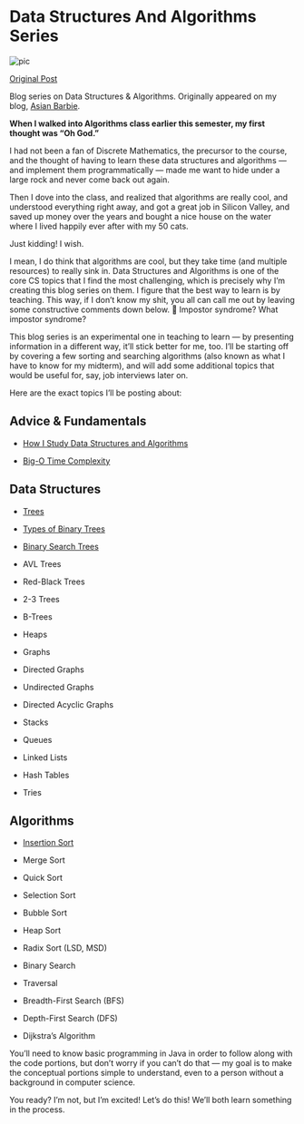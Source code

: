 # Data Structures And Algorithms Series

![pic](http://asianbarbie.com/wp-content/uploads/2017/10/datastructures_and_algorithms.jpg)

[Original Post](http://asianbarbie.com/data-structures-algorithms/)

Blog series on Data Structures &amp; Algorithms. Originally appeared on my blog, [Asian Barbie](asianbarbie.com).

**When I walked into Algorithms class earlier this semester, my first thought was “Oh God.”**

I had not been a fan of Discrete Mathematics, the precursor to the course, and the thought of having to learn these data structures and algorithms — and implement them programmatically — made me want to hide under a large rock and never come back out again.

Then I dove into the class, and realized that algorithms are really cool, and understood everything right away, and got a great job in Silicon Valley, and saved up money over the years and bought a nice house on the water where I lived happily ever after with my 50 cats.


Just kidding! I wish.

I mean, I do think that algorithms are cool, but they take time (and multiple resources) to really sink in. Data Structures and Algorithms is one of the core CS topics that I find the most challenging, which is precisely why I’m creating this blog series on them. I figure that the best way to learn is by teaching. This way, if I don’t know my shit, you all can call me out by leaving some constructive comments down below. 🙂 Impostor syndrome? What impostor syndrome?

This blog series is an experimental one in teaching to learn — by presenting information in a different way, it’ll stick better for me, too. I’ll be starting off by covering a few sorting and searching algorithms (also known as what I have to know for my midterm), and will add some additional topics that would be useful for, say, job interviews later on.

Here are the exact topics I’ll be posting about:

## Advice & Fundamentals

- [How I Study Data Structures and Algorithms](http://asianbarbie.com/study-data-structures-algorithms/)

- [Big-O Time Complexity](http://asianbarbie.com/big-o-time-complexity/)

## Data Structures

- [Trees](http://asianbarbie.com/trees/)

- [Types of Binary Trees](http://asianbarbie.com/types-of-binary-trees/)

- [Binary Search Trees](http://asianbarbie.com/binary-search-trees/)

- AVL Trees

- Red-Black Trees

- 2-3 Trees

- B-Trees

- Heaps

- Graphs

- Directed Graphs

- Undirected Graphs

- Directed Acyclic Graphs

- Stacks

- Queues

- Linked Lists

- Hash Tables

- Tries

## Algorithms

- [Insertion Sort](http://asianbarbie.com/insertion-sort/)

- Merge Sort

- Quick Sort

- Selection Sort

- Bubble Sort

- Heap Sort

- Radix Sort (LSD, MSD)

- Binary Search

- Traversal

- Breadth-First Search (BFS)

- Depth-First Search (DFS)

- Dijkstra’s Algorithm

You’ll need to know basic programming in Java in order to follow along with the code portions, but don’t worry if you can’t do that — my goal is to make the conceptual portions simple to understand, even to a person without a background in computer science.

You ready? I’m not, but I’m excited! Let’s do this! We’ll both learn something in the process.
